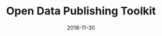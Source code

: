 ---
title: Open Data Publishing Toolkit
date: "2018-11-30"
layout: post
draft: false
path: "/projects/open-data-publishing-toolkit"
category: "Interactive"
tags:
  - "Visualization"
  - "Mapping"
  - "APIs"
description: "Things"
image_alt: "Screenshot of SF Building Explorer Web App"
links:
  -
    title: Website
    link: https://datasf.org/sf-building-explorer
  -
    title: Code
    link: https://github.com/datasf/sf-building-explorer
  -
    title: Blog Post
    link: https://datasf.org/blog/new-sf-building-footprints-released-with-3d-characteristics/
---